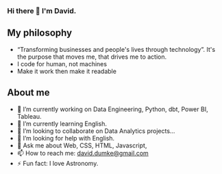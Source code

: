 ### Hi there 👋 I'm David.

<!--
**daviddumke/daviddumke** is a ✨ _special_ ✨ repository because its `README.md` (this file) appears on your GitHub profile.

Here are some ideas to get you started:

- 🔭 I’m currently working on ...
- 🌱 I’m currently learning ...
- 👯 I’m looking to collaborate on ...
- 🤔 I’m looking for help with ...
- 💬 Ask me about ...
- 📫 How to reach me: ...
- 😄 Pronouns: ...
- ⚡ Fun fact: ...
-->


**My philosophy**
---

- “Transforming businesses and people's lives through technology”. It's the purpose that moves me, that drives me to action.
- I code for human, not machines
- Make it work then make it readable



**About me**
---
- 🔭 I’m currently working on Data Engineering, Python, dbt, Power BI, Tableau.
- 🌱 I’m currently learning English.
- 👯 I’m looking to collaborate on Data Analytics projects...
- 🤔 I’m looking for help with English.
- 💬 Ask me about Web, CSS, HTML, Javascript, 
- 📫 How to reach me: david.dumke@gmail.com
- ⚡ Fun fact: I love Astronomy.
